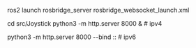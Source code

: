 ros2 launch rosbridge_server rosbridge_websocket_launch.xml

cd src/Joystick
python3 -m http.server 8000 & # ipv4

python3 -m http.server 8000 --bind :: # ipv6